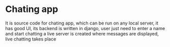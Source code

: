 # Chating app
It is source code for chating app, which can be run on any local server, it has good UI, its backend is written in django, user just need to enter a name and start chatting a live server is created where messages are displayed, live chatting takes place

